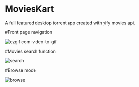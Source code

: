 # MoviesKart
A full featured desktop torrent app created with yify movies api.

#Front page navigation

![ezgif com-video-to-gif](https://user-images.githubusercontent.com/16313961/42854305-e390bafe-8a58-11e8-8a16-0f24990a57b1.gif)

#Movies search function

![search](https://user-images.githubusercontent.com/16313961/42854456-97661bd2-8a59-11e8-8fa7-b14b25172321.gif)

#Browse mode

![browse](https://user-images.githubusercontent.com/16313961/42854625-4d82bcc2-8a5a-11e8-8569-245e6652cf59.gif)
